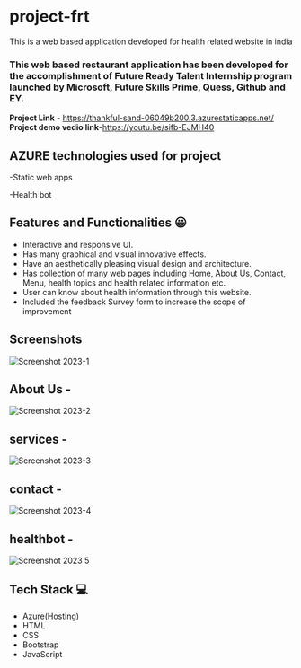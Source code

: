 # project-frt


This is a web based application developed for health related  website in india

### This web based restaurant application has been developed for the accomplishment of Future Ready Talent Internship program launched by Microsoft, Future Skills Prime, Quess, Github and EY.


**Project Link** - https://thankful-sand-06049b200.3.azurestaticapps.net/
**Project demo vedio link**-https://youtu.be/sifb-EJMH40
## AZURE technologies used for project

-Static web apps

-Health bot
## Features and Functionalities 😃

- Interactive and responsive UI.
- Has many graphical and visual innovative effects.
- Have an aesthetically pleasing visual design and architecture.
- Has collection of many web pages including Home, About Us, Contact, Menu, health topics and health related information etc.
- User can know about health information through this website.
- Included the feedback Survey form to increase the scope of improvement 

## Screenshots

![Screenshot 2023-1](https://github.com/MOYILLA/project-frt/assets/113781368/31d4e920-5fa5-4b30-9515-70e3057c544e)

## About Us -
![Screenshot 2023-2](https://github.com/MOYILLA/project-frt/assets/113781368/315f7b53-5c90-44ba-a0ac-f1dda97ac154)
## services -
![Screenshot 2023-3](https://github.com/MOYILLA/project-frt/assets/113781368/0bf56ba1-fec2-4a5f-b8e1-6b978b1fc4c7)
## contact -
![Screenshot 2023-4](https://github.com/MOYILLA/project-frt/assets/113781368/ec28fe20-a36c-409a-a6e7-dd2f0feedb4b)
## healthbot -
![Screenshot 2023 5](https://github.com/MOYILLA/project-frt/assets/113781368/a751caf5-a5bb-4f2e-b2fa-610113dedfa6)
## Tech Stack 💻

- [Azure(Hosting)](https://azure.microsoft.com/en-in/features/azure-portal/)
- HTML
- CSS
- Bootstrap
- JavaScript
